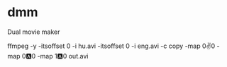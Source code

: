 dmm
===

Dual movie maker

ffmpeg -y -itsoffset 0 -i hu.avi -itsoffset 0 -i eng.avi -c copy -map 0:v:0 -map 0:a:0 -map 1:a:0 out.avi
